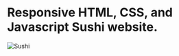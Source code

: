 # Responsive HTML, CSS, and Javascript Sushi website.
![Sushi](https://i.ibb.co/dBxww2c/Sushi.png)


